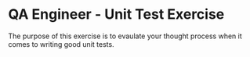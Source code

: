 # QA Engineer - Unit Test Exercise

The purpose of this exercise is to evaulate your thought process when it comes to writing good unit tests.
